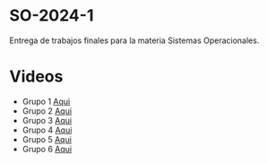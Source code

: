 # SO-2024-1
Entrega de trabajos finales para la materia Sistemas Operacionales.

# Videos
- Grupo 1 [Aqui](https://www.youtube.com/watch?v=d1FukvK2t6U&t=1s)
- Grupo 2 [Aqui](https://www.youtube.com/watch?v=kaxaO1Zp7fg)
- Grupo 3 [Aqui](https://youtu.be/25M-Asw3LAY)
- Grupo 4 [Aqui](https://youtu.be/BrSj9DLy3k0?feature=shared)
- Grupo 5 [Aqui](https://www.youtube.com/watch?v=EyLeY35zxzk)
- Grupo 6 [Aqui](https://www.youtube.com/watch?v=kaxaO1Zp7fg)

